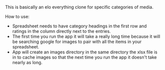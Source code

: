 This is basically an elo everything clone for specific categories of media. 

How to use:
- Spreadsheet needs to have category headings in the first row and ratings in the column directly next to the entries.
- The first time you run the app it will take a really long time because it will be searching google for images to pair with all the items in your spreadsheet.
- App will create an images directory in the same directory the xlsx file is in to cache images so that the next time you run the app it doesn't take nearly as long.
